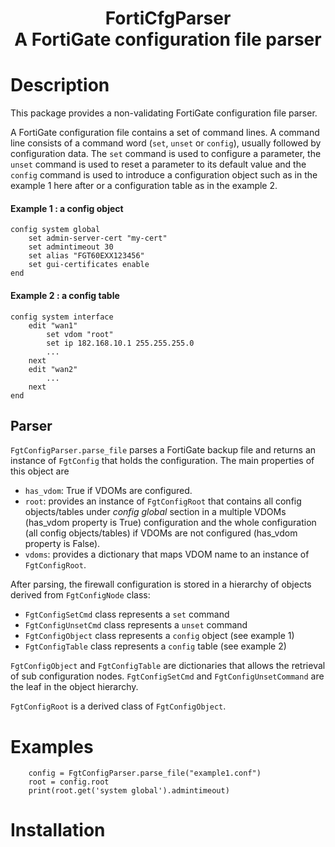 <h1 align="center">FortiCfgParser<br>A FortiGate configuration file parser</h1>

# Description
This package provides a non-validating FortiGate configuration file parser. 

A FortiGate configuration file contains a set of command lines. A command line 
consists of a command word (`set`, `unset` or `config`), usually followed by 
configuration data.  The `set` command is used to configure a parameter, 
the `unset` command is used to reset a parameter to its default value and the
`config` command is used to introduce a configuration  object such as in the 
example 1 here after or a configuration table as in the example 2.
#### Example 1 : a config object
    config system global
        set admin-server-cert "my-cert"
        set admintimeout 30
        set alias "FGT60EXX123456"
        set gui-certificates enable
    end
#### Example 2 : a config table
    config system interface
        edit "wan1"
            set vdom "root"
            set ip 182.168.10.1 255.255.255.0
            ...
        next
        edit "wan2"
            ...
        next
    end

## Parser
`FgtConfigParser.parse_file` parses a FortiGate backup file and returns 
an instance of `FgtConfig` that holds the configuration.  The main 
properties of this object are
- `has_vdom`: True if VDOMs are configured.
- `root`: provides an instance of `FgtConfigRoot` that contains all config 
objects/tables under *config global* section in a multiple VDOMs 
(has_vdom property is True) configuration and the whole configuration (all config 
objects/tables) if VDOMs are not configured (has_vdom property is False).
- `vdoms`: provides a dictionary that maps VDOM name to an instance of 
`FgtConfigRoot`.

After parsing, the firewall configuration is stored in a hierarchy of objects 
derived from `FgtConfigNode` class:
- `FgtConfigSetCmd` class represents a `set` command 
- `FgtConfigUnsetCmd` class represents a `unset` command
- `FgtConfigObject` class represents a `config` object (see example 1)
- `FgtConfigTable` class represents a `config` table (see example 2)

`FgtConfigObject` and `FgtConfigTable` are dictionaries that allows the 
retrieval of sub configuration nodes.  `FgtConfigSetCmd` and `FgtConfigUnsetCommand` are 
the leaf in the object hierarchy.

`FgtConfigRoot` is a derived class of `FgtConfigObject`.


# Examples

```
    config = FgtConfigParser.parse_file("example1.conf")
    root = config.root
    print(root.get('system global').admintimeout)
```


# Installation